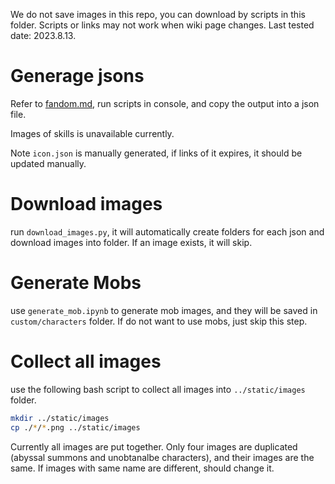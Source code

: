 We do not save images in this repo, you can download by scripts 
in this folder. Scripts or links may not work when wiki page changes.
Last tested date: 2023.8.13.

# Generage jsons
Refer to [fandom.md](fandom.md), run scripts in console, and copy
the output into a json file. 

Images of skills is unavailable currently.

Note `icon.json` is manually generated, if links of it expires, it should be
updated manually.

# Download images
run `download_images.py`, it will automatically create folders for each json
and download images into folder. If an image exists, it will skip.

# Generate Mobs
use `generate_mob.ipynb` to generate mob images, and they will be saved in 
`custom/characters` folder. If do not want to use mobs, just skip this step.

# Collect all images
use the following bash script to collect all images into 
`../static/images` folder.
<!-- ```bash
mkdir ../static/images; find . -name '*.png' -exec bash -c 'for file do j=`basename "$file"`; cp "$file" ../static/images/"$j"; done;' bash {} +
``` -->
```bash
mkdir ../static/images
cp ./*/*.png ../static/images
```
Currently all images are put together. Only four images are duplicated 
(abyssal summons and unobtanalbe characters), and their images are the same.
If images with same name are different, should change it.
